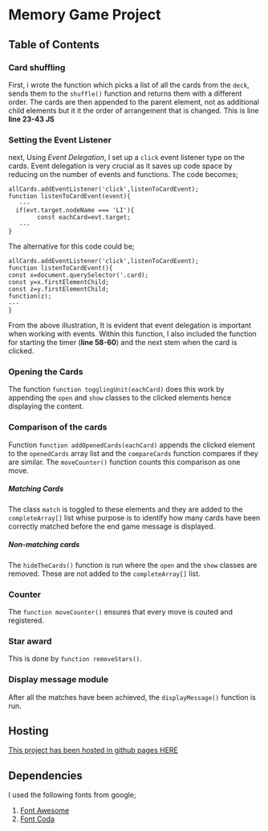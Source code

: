 # Memory Game Project

## Table of Contents

### Card shuffling
First, i wrote the function which picks a list of all the cards from the `deck`, sends them to the `shuffle()` function and returns them with a different order. The cards are then appended to the parent element, not as additional child elements but it it the order of arrangement that is changed. This is line **line 23-43 JS**
### Setting the Event Listener

next, Using _Event Delegation_,  I set up a `click` event listener type on the cards. Event delegation is very crucial as it saves up code space by reducing on the number of events and functions. The code becomes;
```
allCards.addEventListener('click',listenToCardEvent);
function listenToCardEvent(event){
   ---
  if(evt.target.nodeName === 'LI'){
        const eachCard=evt.target;
   ---
}
```
The alternative for this code could be;
```
allCards.addEventListener('click',listenToCardEvent);
function listenToCardEvent(){
const x=document.querySelector('.card);
const y=x.firstElementChild;
const z=y.firstElementChild;
function(z);
---
}
```
From the above illustration, It is evident that event delegation is important when working with events. Within this function, I also included the function for starting the timer (**line 58-60**) and the next stem when the card is clicked.
### Opening the Cards
The function `function togglingUnit(eachCard)` does this work by appending the `open` and `show` classes to the clicked elements hence displaying the content.
### Comparison of the cards
Function `function addOpenedCards(eachCard)` appends the clicked element to the `openedCards` array list and the `compareCards` function compares if they are similar. The `moveCounter()` function counts this comparison as one move.
##### Matching Cards
The class `match` is toggled to these elements and they are added to the `completeArray[]` list whise purpose is to identify how many cards have been correctly matched before the end game message is displayed.
##### Non-matching cards
The `hideTheCards()` function is run where the `open` and the `show` classes are removed. These are not added to the `completeArray[]` list.
### Counter
The `function moveCounter()` ensures that every move is couted and registered.
### Star award
This is done by `function removeStars()`.
### Display message module
After all the matches have been achieved, the `displayMessage()` function is run.

## Hosting
[This project has been hosted in github pages HERE]( https://wekesa931.github.io/Memory-Game/)
## Dependencies
I used the following fonts from google;
1. [Font Awesome]( https://maxcdn.bootstrapcdn.com/font-awesome/4.6.1/css/font-awesome.min.css)
2. [Font Coda]( https://fonts.googleapis.com/css?family=Coda)
